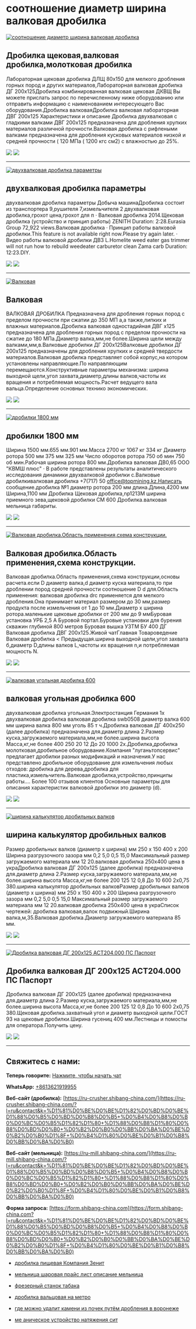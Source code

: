 # соотношение диаметр ширина валковая дробилка

<a href="https://swt.shibang-china.com/?l=ru&img&k=%D1%81%D0%BE%D0%BE%D1%82%D0%BD%D0%BE%D1%88%D0%B5%D0%BD%D0%B8%D0%B5+%D0%B4%D0%B8%D0%B0%D0%BC%D0%B5%D1%82%D1%80+%D1%88%D0%B8%D1%80%D0%B8%D0%BD%D0%B0+%D0%B2%D0%B0%D0%BB%D0%BA%D0%BE%D0%B2%D0%B0%D1%8F+%D0%B4%D1%80%D0%BE%D0%B1%D0%B8%D0%BB%D0%BA%D0%B0" target="_blank">![соотношение диаметр ширина валковая дробилка](http://static.shibang-china.com/all-800x300/1012.jpg)</a>

## Дробилка щековая,валковая дробилка,молотковая дробилка
Лабораторная щековая дробилка ДЛЩ 80х150 для мелкого дробления горных пород и других материалов,Лабораторная валковая дробилка ДГ 200х125Дробилка комбинированная валковая щековая ДКВЩ Вы можете прислать запрос по перечисленному ниже оборудованию или отправить информацию с наименованием интересующего Вас оборудования.Дробилка валковаяДробилка валковая лабораторная ДВГ 200х125 Характеристики и описание Дробилка двухвалковая с гладкими валками ДВГ 200х125 предназначена для дробления хрупких материалов различной прочности.Валковая дробилка с рифлеными валками предназначена для дробления кусковых материалов низкой и средней прочности ( 120 МПа ( 1200 кгс см2) с влажностью до 25%.


<a href="https://whatsapp.shibangsoft.com/WhatsApp.php" target="_blank" title="WhatsApp">![](http://static.shibang-china.com/icon/whatsapp.png)</a> <a href="https://swt.shibang-china.com/?l=ru&icon&k=%D1%81%D0%BE%D0%BE%D1%82%D0%BD%D0%BE%D1%88%D0%B5%D0%BD%D0%B8%D0%B5+%D0%B4%D0%B8%D0%B0%D0%BC%D0%B5%D1%82%D1%80+%D1%88%D0%B8%D1%80%D0%B8%D0%BD%D0%B0+%D0%B2%D0%B0%D0%BB%D0%BA%D0%BE%D0%B2%D0%B0%D1%8F+%D0%B4%D1%80%D0%BE%D0%B1%D0%B8%D0%BB%D0%BA%D0%B0" target="_blank">![](http://static.shibang-china.com/icon/chat-ru.png)</a>

---

<a href="https://swt.shibang-china.com/?l=ru&img&k=%D1%81%D0%BE%D0%BE%D1%82%D0%BD%D0%BE%D1%88%D0%B5%D0%BD%D0%B8%D0%B5+%D0%B4%D0%B8%D0%B0%D0%BC%D0%B5%D1%82%D1%80+%D1%88%D0%B8%D1%80%D0%B8%D0%BD%D0%B0+%D0%B2%D0%B0%D0%BB%D0%BA%D0%BE%D0%B2%D0%B0%D1%8F+%D0%B4%D1%80%D0%BE%D0%B1%D0%B8%D0%BB%D0%BA%D0%B0" target="_blank">![двухвалковая дробилка параметры](http://static.shibang-china.com/all-800x300/144.jpg)</a>

## двухвалковая дробилка параметры
двухвалковая дробилка параметры Добыча машинаДробилка состоит из транспортера 9,рушителя 7,измельчителя 2 двухвалковая дробилка,грохот цена,грохот для п&nbsp;&#0183;&#32;Валковая дробилка 2014.Щековая дробилка (устройство и принцип работы) ZENITH Duration: 2:28.Eurasia Group 72,922 views.Валковая дробилка&nbsp;&#0183;&#32;Принцип работы валковой дробилки.This feature is not available right now.Please try again later.&nbsp;&#0183;&#32;Видео работы валковой дробилки ДВЗ L.Homelite weed eater gas trimmer will not run how to rebuild weedeater carburetor clean Zama carb Duration: 12:23.DIY.


<a href="https://whatsapp.shibangsoft.com/WhatsApp.php" target="_blank" title="WhatsApp">![](http://static.shibang-china.com/icon/whatsapp.png)</a> <a href="https://swt.shibang-china.com/?l=ru&icon&k=%D1%81%D0%BE%D0%BE%D1%82%D0%BD%D0%BE%D1%88%D0%B5%D0%BD%D0%B8%D0%B5+%D0%B4%D0%B8%D0%B0%D0%BC%D0%B5%D1%82%D1%80+%D1%88%D0%B8%D1%80%D0%B8%D0%BD%D0%B0+%D0%B2%D0%B0%D0%BB%D0%BA%D0%BE%D0%B2%D0%B0%D1%8F+%D0%B4%D1%80%D0%BE%D0%B1%D0%B8%D0%BB%D0%BA%D0%B0" target="_blank">![](http://static.shibang-china.com/icon/chat-ru.png)</a>

---

<a href="https://swt.shibang-china.com/?l=ru&img&k=%D1%81%D0%BE%D0%BE%D1%82%D0%BD%D0%BE%D1%88%D0%B5%D0%BD%D0%B8%D0%B5+%D0%B4%D0%B8%D0%B0%D0%BC%D0%B5%D1%82%D1%80+%D1%88%D0%B8%D1%80%D0%B8%D0%BD%D0%B0+%D0%B2%D0%B0%D0%BB%D0%BA%D0%BE%D0%B2%D0%B0%D1%8F+%D0%B4%D1%80%D0%BE%D0%B1%D0%B8%D0%BB%D0%BA%D0%B0" target="_blank">![Валковая](http://static.shibang-china.com/all-800x300/857.jpg)</a>

## Валковая
ВАЛКОВАЯ ДРОБИЛКА Предназначена для дробления горных пород с пределом прочности при сжатии до 350 МП а,а также,липких и влажных материалов.Дробилка валковая одностадийная ДВГ х125 предназначена для дробления горных пород с пределом прочности на сжатие до 180 МПа.Диаметр валка,мм,не более.Ширина щели между валками,мм,в.Валковые дробилки ДГ 200х125Валковые дробилки ДГ 200х125 предназначены для дробления хрупких и средней твердости материалов.Валковая дробилка представляет собой корпус,на котором установлены направляющие.По направляющим перемещаются.Конструктивные параметры механизма: ширина выходной щели,угол захвата,диаметр,длины валков,частоты их вращения и потребляемая мощность.Расчет ведущего вала вальца.Определение основных технико экономических.


<a href="https://whatsapp.shibangsoft.com/WhatsApp.php" target="_blank" title="WhatsApp">![](http://static.shibang-china.com/icon/whatsapp.png)</a> <a href="https://swt.shibang-china.com/?l=ru&icon&k=%D1%81%D0%BE%D0%BE%D1%82%D0%BD%D0%BE%D1%88%D0%B5%D0%BD%D0%B8%D0%B5+%D0%B4%D0%B8%D0%B0%D0%BC%D0%B5%D1%82%D1%80+%D1%88%D0%B8%D1%80%D0%B8%D0%BD%D0%B0+%D0%B2%D0%B0%D0%BB%D0%BA%D0%BE%D0%B2%D0%B0%D1%8F+%D0%B4%D1%80%D0%BE%D0%B1%D0%B8%D0%BB%D0%BA%D0%B0" target="_blank">![](http://static.shibang-china.com/icon/chat-ru.png)</a>

---

<a href="https://swt.shibang-china.com/?l=ru&img&k=%D1%81%D0%BE%D0%BE%D1%82%D0%BD%D0%BE%D1%88%D0%B5%D0%BD%D0%B8%D0%B5+%D0%B4%D0%B8%D0%B0%D0%BC%D0%B5%D1%82%D1%80+%D1%88%D0%B8%D1%80%D0%B8%D0%BD%D0%B0+%D0%B2%D0%B0%D0%BB%D0%BA%D0%BE%D0%B2%D0%B0%D1%8F+%D0%B4%D1%80%D0%BE%D0%B1%D0%B8%D0%BB%D0%BA%D0%B0" target="_blank">![дробилки 1800 мм](http://static.shibang-china.com/all-800x300/1105.jpg)</a>

## дробилки 1800 мм
Ширина 1500 мм.655 мм.901 мм.Масса 2700 кг 1067 кг 334 кг Диаметр ротора 500 мм 375 мм 325 мм Число оборотов ротора 750 об мин 750 об мин.Рабочая ширина ротора 800 мм.Дробилка валковая ДВ0,65 ООО &quot;КВМШ плюс&quot;&nbsp;&#0183;&#32;В работе представлены результаты аналитического исследования динамики двухвалковой дробилки с.Валковые дробилкивалковая дробилка +7(717) 50 office@topmining.kz.Написать сообщение.дробилка №1 диаметр ротора 200 мм длина.Длина,4200 мм Ширина,1100 мм Дробилка Щековая дробилка,np1213М ширина приемного зева,щековой дробилки СМ 600 Дробилка.валковая мельница габариты.


<a href="https://whatsapp.shibangsoft.com/WhatsApp.php" target="_blank" title="WhatsApp">![](http://static.shibang-china.com/icon/whatsapp.png)</a> <a href="https://swt.shibang-china.com/?l=ru&icon&k=%D1%81%D0%BE%D0%BE%D1%82%D0%BD%D0%BE%D1%88%D0%B5%D0%BD%D0%B8%D0%B5+%D0%B4%D0%B8%D0%B0%D0%BC%D0%B5%D1%82%D1%80+%D1%88%D0%B8%D1%80%D0%B8%D0%BD%D0%B0+%D0%B2%D0%B0%D0%BB%D0%BA%D0%BE%D0%B2%D0%B0%D1%8F+%D0%B4%D1%80%D0%BE%D0%B1%D0%B8%D0%BB%D0%BA%D0%B0" target="_blank">![](http://static.shibang-china.com/icon/chat-ru.png)</a>

---

<a href="https://swt.shibang-china.com/?l=ru&img&k=%D1%81%D0%BE%D0%BE%D1%82%D0%BD%D0%BE%D1%88%D0%B5%D0%BD%D0%B8%D0%B5+%D0%B4%D0%B8%D0%B0%D0%BC%D0%B5%D1%82%D1%80+%D1%88%D0%B8%D1%80%D0%B8%D0%BD%D0%B0+%D0%B2%D0%B0%D0%BB%D0%BA%D0%BE%D0%B2%D0%B0%D1%8F+%D0%B4%D1%80%D0%BE%D0%B1%D0%B8%D0%BB%D0%BA%D0%B0" target="_blank">![Валковая дробилка.Область применения,схема конструкции.](http://static.shibang-china.com/all-800x300/687.jpg)</a>

## Валковая дробилка.Область применения,схема конструкции.
Валковая дробилка.Область применения,схема конструкции,основы расчета.если D диаметр валка,d диаметр куска материала,то при дроблении пород средней прочности соотношение D d для.Область применения: валковая дробилка drc применяется для мелкого дробления.Она принимает материал размером до 30 мм,размер продукта после измельчения от 1 до 10 мм.Диаметр х ширина ротора.маленькие щековые дробилки от 200 мм до 9 ммБуровая установка УРБ 2,5 А Буровой портал.Буровые установки для бурения скважин глубиной 800 метров Буровая вышка УЗТМ БУ 400 ДГ Валковая дробилка ДВГ 200х125.Живой чатГлавная Товароведение Валковая дробилка &lt; Предыдущая.ширина выходной щели,угол захвата б,диаметр D,длины валков L,частоты их вращения n,и потребляемая мощность N.


<a href="https://whatsapp.shibangsoft.com/WhatsApp.php" target="_blank" title="WhatsApp">![](http://static.shibang-china.com/icon/whatsapp.png)</a> <a href="https://swt.shibang-china.com/?l=ru&icon&k=%D1%81%D0%BE%D0%BE%D1%82%D0%BD%D0%BE%D1%88%D0%B5%D0%BD%D0%B8%D0%B5+%D0%B4%D0%B8%D0%B0%D0%BC%D0%B5%D1%82%D1%80+%D1%88%D0%B8%D1%80%D0%B8%D0%BD%D0%B0+%D0%B2%D0%B0%D0%BB%D0%BA%D0%BE%D0%B2%D0%B0%D1%8F+%D0%B4%D1%80%D0%BE%D0%B1%D0%B8%D0%BB%D0%BA%D0%B0" target="_blank">![](http://static.shibang-china.com/icon/chat-ru.png)</a>

---

<a href="https://swt.shibang-china.com/?l=ru&img&k=%D1%81%D0%BE%D0%BE%D1%82%D0%BD%D0%BE%D1%88%D0%B5%D0%BD%D0%B8%D0%B5+%D0%B4%D0%B8%D0%B0%D0%BC%D0%B5%D1%82%D1%80+%D1%88%D0%B8%D1%80%D0%B8%D0%BD%D0%B0+%D0%B2%D0%B0%D0%BB%D0%BA%D0%BE%D0%B2%D0%B0%D1%8F+%D0%B4%D1%80%D0%BE%D0%B1%D0%B8%D0%BB%D0%BA%D0%B0" target="_blank">![валковая угольная дробилка 600](http://static.shibang-china.com/all-800x300/396.jpg)</a>

## валковая угольная дробилка 600
двухвалковая дробилка угольная.Электростанция Германия 1x двухвалковая дробилка валковая дробилка swb0508 диаметр валка 600 мм ширина валка 800 мм уголь 85 т ч.Дробилка валковая ДГ 400х250 (далее дробилка) предназначена для.диаметр длина 2.Размер куска,загружаемого материала,мм,не более.ширина высота Масса,кг,не более 400 250 20 12 До 20 1000 2х.Дробилка,дробилка молотковая,дробильное оборудование.Компания &quot;луганьтопсервис&quot; предлагает дробилки разных модификаций и назначения.У нас представлено дробильное оборудование для измельчения любых отходов: дробилка для дерева,дробилка для пластика,измельчитель.Валковая дробилка,устройство,принципы работы.… Более 100 отзывов клиентов Основные параметры для описания характеристик валковой дробилки это диаметр (d).


<a href="https://whatsapp.shibangsoft.com/WhatsApp.php" target="_blank" title="WhatsApp">![](http://static.shibang-china.com/icon/whatsapp.png)</a> <a href="https://swt.shibang-china.com/?l=ru&icon&k=%D1%81%D0%BE%D0%BE%D1%82%D0%BD%D0%BE%D1%88%D0%B5%D0%BD%D0%B8%D0%B5+%D0%B4%D0%B8%D0%B0%D0%BC%D0%B5%D1%82%D1%80+%D1%88%D0%B8%D1%80%D0%B8%D0%BD%D0%B0+%D0%B2%D0%B0%D0%BB%D0%BA%D0%BE%D0%B2%D0%B0%D1%8F+%D0%B4%D1%80%D0%BE%D0%B1%D0%B8%D0%BB%D0%BA%D0%B0" target="_blank">![](http://static.shibang-china.com/icon/chat-ru.png)</a>

---

<a href="https://swt.shibang-china.com/?l=ru&img&k=%D1%81%D0%BE%D0%BE%D1%82%D0%BD%D0%BE%D1%88%D0%B5%D0%BD%D0%B8%D0%B5+%D0%B4%D0%B8%D0%B0%D0%BC%D0%B5%D1%82%D1%80+%D1%88%D0%B8%D1%80%D0%B8%D0%BD%D0%B0+%D0%B2%D0%B0%D0%BB%D0%BA%D0%BE%D0%B2%D0%B0%D1%8F+%D0%B4%D1%80%D0%BE%D0%B1%D0%B8%D0%BB%D0%BA%D0%B0" target="_blank">![ширина калькулятор дробильных валков](http://static.shibang-china.com/all-800x300/562.jpg)</a>

## ширина калькулятор дробильных валков
Размер дробильных валков (диаметр x ширина) мм 250 x 150 400 x 200 Ширина разгрузочного зазора мм 0,2 5,0 0,5 15,0 Максимальный размер загружаемого материала мм 12 20.валковая дробилка 250х400 цена в украДробилка валковая ДГ 200х125 (далее дробилка) предназначена для.диаметр длина 2.Размер куска,загружаемого материала,мм,не более.ширина высота Масса,кг,не более 200 125 12 0,8 До 10 600 2х0,75 380.ширина калькулятор дробильных валковРазмер дробильных валков (диаметр x ширина) мм 250 x 150 400 x 200 Ширина разгрузочного зазора мм 0,2 5,0 0,5 15,0 Максимальный размер загружаемого материала мм 12 20.валковая дробилка 250х400 цена в украСписок чертежей: дробилка валковая,валок подвижный.Ширина валка,м,35.Валковая дробилка.Диаметр загружаемого материала 85 мм.


<a href="https://whatsapp.shibangsoft.com/WhatsApp.php" target="_blank" title="WhatsApp">![](http://static.shibang-china.com/icon/whatsapp.png)</a> <a href="https://swt.shibang-china.com/?l=ru&icon&k=%D1%81%D0%BE%D0%BE%D1%82%D0%BD%D0%BE%D1%88%D0%B5%D0%BD%D0%B8%D0%B5+%D0%B4%D0%B8%D0%B0%D0%BC%D0%B5%D1%82%D1%80+%D1%88%D0%B8%D1%80%D0%B8%D0%BD%D0%B0+%D0%B2%D0%B0%D0%BB%D0%BA%D0%BE%D0%B2%D0%B0%D1%8F+%D0%B4%D1%80%D0%BE%D0%B1%D0%B8%D0%BB%D0%BA%D0%B0" target="_blank">![](http://static.shibang-china.com/icon/chat-ru.png)</a>

---

<a href="https://swt.shibang-china.com/?l=ru&img&k=%D1%81%D0%BE%D0%BE%D1%82%D0%BD%D0%BE%D1%88%D0%B5%D0%BD%D0%B8%D0%B5+%D0%B4%D0%B8%D0%B0%D0%BC%D0%B5%D1%82%D1%80+%D1%88%D0%B8%D1%80%D0%B8%D0%BD%D0%B0+%D0%B2%D0%B0%D0%BB%D0%BA%D0%BE%D0%B2%D0%B0%D1%8F+%D0%B4%D1%80%D0%BE%D0%B1%D0%B8%D0%BB%D0%BA%D0%B0" target="_blank">![Дробилка валковая ДГ 200х125 АСТ204.000 ПС Паспорт](http://static.shibang-china.com/all-800x300/746.jpg)</a>

## Дробилка валковая ДГ 200х125 АСТ204.000 ПС Паспорт
Дробилка валковая ДГ 200х125 (далее дробилка) предназначена для.диаметр длина 2.Размер куска,загружаемого материала,мм,не более.ширина высота Масса,кг,не более 200 125 12 0,8 До 10 600 2х0,75 380.Щековая дробилка.захватный угол и диаметр выходной щели.ГОСТ 93 на щековые дробилки.Ширина гусениц 400 мм.Лестницы и помосты для оператора.Получить цену.

<a href="https://whatsapp.shibangsoft.com/WhatsApp.php" target="_blank" title="WhatsApp">![](http://static.shibang-china.com/icon/whatsapp.png)</a> <a href="https://swt.shibang-china.com/?l=ru&icon&k=%D1%81%D0%BE%D0%BE%D1%82%D0%BD%D0%BE%D1%88%D0%B5%D0%BD%D0%B8%D0%B5+%D0%B4%D0%B8%D0%B0%D0%BC%D0%B5%D1%82%D1%80+%D1%88%D0%B8%D1%80%D0%B8%D0%BD%D0%B0+%D0%B2%D0%B0%D0%BB%D0%BA%D0%BE%D0%B2%D0%B0%D1%8F+%D0%B4%D1%80%D0%BE%D0%B1%D0%B8%D0%BB%D0%BA%D0%B0" target="_blank">![](http://static.shibang-china.com/icon/chat-ru.png)</a>

---
## Свяжитесь с нами:

**Теперь говорите:** [Нажмите, чтобы начать чат](https://swt.shibang-china.com?l=ru&contact&k=%D1%81%D0%BE%D0%BE%D1%82%D0%BD%D0%BE%D1%88%D0%B5%D0%BD%D0%B8%D0%B5+%D0%B4%D0%B8%D0%B0%D0%BC%D0%B5%D1%82%D1%80+%D1%88%D0%B8%D1%80%D0%B8%D0%BD%D0%B0+%D0%B2%D0%B0%D0%BB%D0%BA%D0%BE%D0%B2%D0%B0%D1%8F+%D0%B4%D1%80%D0%BE%D0%B1%D0%B8%D0%BB%D0%BA%D0%B0)

**WhatsApp:**  [+8613621919955](https://whatsapp.shibangsoft.com/WhatsApp.php)

**Веб-сайт (дробилка):** [https://ru-crusher.shibang-china.com/](https://ru-crusher.shibang-china.com/?l=ru&contact&k=%D1%81%D0%BE%D0%BE%D1%82%D0%BD%D0%BE%D1%88%D0%B5%D0%BD%D0%B8%D0%B5+%D0%B4%D0%B8%D0%B0%D0%BC%D0%B5%D1%82%D1%80+%D1%88%D0%B8%D1%80%D0%B8%D0%BD%D0%B0+%D0%B2%D0%B0%D0%BB%D0%BA%D0%BE%D0%B2%D0%B0%D1%8F+%D0%B4%D1%80%D0%BE%D0%B1%D0%B8%D0%BB%D0%BA%D0%B0)

**Веб-сайт (мельница):** [https://ru-mill.shibang-china.com/](https://ru-mill.shibang-china.com/?l=ru&contact&k=%D1%81%D0%BE%D0%BE%D1%82%D0%BD%D0%BE%D1%88%D0%B5%D0%BD%D0%B8%D0%B5+%D0%B4%D0%B8%D0%B0%D0%BC%D0%B5%D1%82%D1%80+%D1%88%D0%B8%D1%80%D0%B8%D0%BD%D0%B0+%D0%B2%D0%B0%D0%BB%D0%BA%D0%BE%D0%B2%D0%B0%D1%8F+%D0%B4%D1%80%D0%BE%D0%B1%D0%B8%D0%BB%D0%BA%D0%B0)

**Форма запроса:** [https://form.shibang-china.com](https://form.shibang-china.com?l=ru&contact&k=%D1%81%D0%BE%D0%BE%D1%82%D0%BD%D0%BE%D1%88%D0%B5%D0%BD%D0%B8%D0%B5+%D0%B4%D0%B8%D0%B0%D0%BC%D0%B5%D1%82%D1%80+%D1%88%D0%B8%D1%80%D0%B8%D0%BD%D0%B0+%D0%B2%D0%B0%D0%BB%D0%BA%D0%BE%D0%B2%D0%B0%D1%8F+%D0%B4%D1%80%D0%BE%D0%B1%D0%B8%D0%BB%D0%BA%D0%B0)

* [дробилка пищевая Компания Зенит](../107/%D0%B4%D1%80%D0%BE%D0%B1%D0%B8%D0%BB%D0%BA%D0%B0%20%D0%BF%D0%B8%D1%89%D0%B5%D0%B2%D0%B0%D1%8F%20%D0%9A%D0%BE%D0%BC%D0%BF%D0%B0%D0%BD%D0%B8%D1%8F%20%D0%97%D0%B5%D0%BD%D0%B8%D1%82.md)

* [мельница шаровая прайс лист описание мельница](../113/%D0%BC%D0%B5%D0%BB%D1%8C%D0%BD%D0%B8%D1%86%D0%B0%20%D1%88%D0%B0%D1%80%D0%BE%D0%B2%D0%B0%D1%8F%20%D0%BF%D1%80%D0%B0%D0%B9%D1%81%20%D0%BB%D0%B8%D1%81%D1%82%20%D0%BE%D0%BF%D0%B8%D1%81%D0%B0%D0%BD%D0%B8%D0%B5%20%D0%BC%D0%B5%D0%BB%D1%8C%D0%BD%D0%B8%D1%86%D0%B0.md)

* [фрезерный станок табака](../106/%D1%84%D1%80%D0%B5%D0%B7%D0%B5%D1%80%D0%BD%D1%8B%D0%B9%20%D1%81%D1%82%D0%B0%D0%BD%D0%BE%D0%BA%20%D1%82%D0%B0%D0%B1%D0%B0%D0%BA%D0%B0.md)

* [дробилка вальцовая на метро](../113/%D0%B4%D1%80%D0%BE%D0%B1%D0%B8%D0%BB%D0%BA%D0%B0%20%D0%B2%D0%B0%D0%BB%D1%8C%D1%86%D0%BE%D0%B2%D0%B0%D1%8F%20%D0%BD%D0%B0%20%D0%BC%D0%B5%D1%82%D1%80%D0%BE.md)

* [где можно удалит камени из почек путём дробления в воронеже](../114/%D0%B3%D0%B4%D0%B5%20%D0%BC%D0%BE%D0%B6%D0%BD%D0%BE%20%D1%83%D0%B4%D0%B0%D0%BB%D0%B8%D1%82%20%D0%BA%D0%B0%D0%BC%D0%B5%D0%BD%D0%B8%20%D0%B8%D0%B7%20%D0%BF%D0%BE%D1%87%D0%B5%D0%BA%20%D0%BF%D1%83%D1%82%D1%91%D0%BC%20%D0%B4%D1%80%D0%BE%D0%B1%D0%BB%D0%B5%D0%BD%D0%B8%D1%8F%20%D0%B2%20%D0%B2%D0%BE%D1%80%D0%BE%D0%BD%D0%B5%D0%B6%D0%B5.md)

* [ме аническое устройство натяжения сит](../114/%D0%BC%D0%B5%20%D0%B0%D0%BD%D0%B8%D1%87%D0%B5%D1%81%D0%BA%D0%BE%D0%B5%20%D1%83%D1%81%D1%82%D1%80%D0%BE%D0%B9%D1%81%D1%82%D0%B2%D0%BE%20%D0%BD%D0%B0%D1%82%D1%8F%D0%B6%D0%B5%D0%BD%D0%B8%D1%8F%20%D1%81%D0%B8%D1%82.md)
